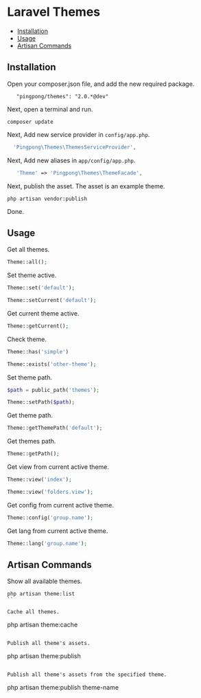Laravel Themes
===============

- [Installation](#installation)
- [Usage](#usage)
- [Artisan Commands](#artisan-commands)

<a name="installation"></a>
## Installation

Open your composer.json file, and add the new required package.
```
   "pingpong/themes": "2.0.*@dev"
```
Next, open a terminal and run.
```
composer update
```

Next, Add new service provider in `config/app.php`.

```php
  'Pingpong\Themes\ThemesServiceProvider',
```

Next, Add new aliases in `app/config/app.php`.

```php
   'Theme' => 'Pingpong\Themes\ThemeFacade',
```

Next, publish the asset. The asset is an example theme.
```
php artisan vendor:publish
```

Done.

<a name="usage"></a>
## Usage

Get all themes.
```php
Theme::all();
```

Set theme active.
```php
Theme::set('default');

Theme::setCurrent('default');
```

Get current theme active.
```php
Theme::getCurrent();
```

Check theme.
```php
Theme::has('simple')

Theme::exists('other-theme');
```

Set theme path.
```php
$path = public_path('themes');

Theme::setPath($path);
```

Get theme path.
```php
Theme::getThemePath('default');
```

Get themes path.
```php
Theme::getPath();
```

Get view from current active theme.
```php
Theme::view('index');

Theme::view('folders.view');
```

Get config from current active theme.
```php
Theme::config('group.name');
```

Get lang from current active theme.
```php
Theme::lang('group.name');
```

<a name="artisan-commands"></a>
## Artisan Commands

Show all available themes.

```
php artisan theme:list
``

Cache all themes.

```
php artisan theme:cache
```

Publish all theme's assets.

```
php artisan theme:publish
```

Publish all theme's assets from the specified theme.

```
php artisan theme:publish theme-name
```
